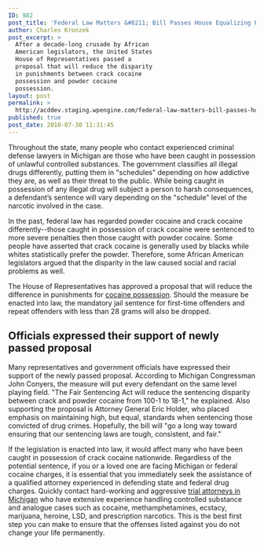 ```yaml
---
ID: 982
post_title: 'Federal Law Matters &#8211; Bill Passes House Equalizing Penalties for Cocaine'
author: Charles Kronzek
post_excerpt: >
  After a decade-long crusade by African
  American legislators, the United States
  House of Representatives passed a
  proposal that will reduce the disparity
  in punishments between crack cocaine
  possession and powder cocaine
  possession.
layout: post
permalink: >
  http://acddev.staging.wpengine.com/federal-law-matters-bill-passes-house-equalizing-penalties-for-cocaine.html
published: true
post_date: 2010-07-30 11:31:45
---
```

Throughout the state, many people who contact experienced criminal defense lawyers in Michigan are those who have been caught in possession of unlawful controlled substances. The government classifies all illegal drugs differently, putting them in "schedules" depending on how addictive they are, as well as their threat to the public. While being caught in possession of any illegal drug will subject a person to harsh consequences, a defendant’s sentence will vary depending on the "schedule" level of the narcotic involved in the case.

In the past, federal law has regarded powder cocaine and crack cocaine differently--those caught in possession of crack cocaine were sentenced to more severe penalties then those caught with powder cocaine. Some people have asserted that crack cocaine is generally used by blacks while whites statistically prefer the powder. Therefore, some African American legislators argued that the disparity in the law caused social and racial problems as well.

The House of Representatives has approved a proposal that will reduce the difference in punishments for <a href="http://acddev.staging.wpengine.com/cocaine.html" target="_blank">cocaine possession</a>. Should the measure be enacted into law, the mandatory jail sentence for first-time offenders and repeat offenders with less than 28 grams will also be dropped.

<h2>Officials expressed their support of newly passed proposal</h2>

Many representatives and government officials have expressed their support of the newly passed proposal. According to Michigan Congressman John Conyers, the measure will put every defendant on the same level playing field. "The Fair Sentencing Act will reduce the sentencing disparity between crack and powder cocaine from 100-1 to 18-1," he explained. Also supporting the proposal is Attorney General Eric Holder, who placed emphasis on maintaining high, but equal, standards when sentencing those convicted of drug crimes. Hopefully, the bill will "go a long way toward ensuring that our sentencing laws are tough, consistent, and fair."

If the legislation is enacted into law, it would affect many who have been caught in possession of crack cocaine nationwide. Regardless of the potential sentence, if you or a loved one are facing Michigan or federal cocaine charges, it is essential that you immediately seek the assistance of a qualified attorney experienced in defending state and federal drug charges. Quickly contact hard-working and aggressive <a href="http://acddev.staging.wpengine.com/trial-attorneys.html" target="_blank">trial attorneys in Michigan</a> who have extensive experience handling controlled substance and analogue cases such as cocaine, methamphetamines, ecstacy, marijuana, heroine, LSD, and prescription narcotics. This is the best first step you can make to ensure that the offenses listed against you do not change your life permanently.